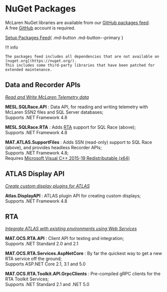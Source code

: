 
# NuGet Packages

McLaren NuGet libraries are available from our [GitHub packages feed](https://github.com/orgs/mat-docs/packages?repo_name=packages).  
A free [GitHub](https://github.com/) account is required.

[Setup Packages Feed](setup.md){ .md-button .md-button--primary }

!!! info

    The packages feed includes all dependencies that are not available on [nuget.org](https://nuget.org/).  
    This includes some third-party libraries that have been patched for extended maintenance.

## Data and Recorder APIs

[_Read and Write McLaren Telemetry data_](../sqlrace-api.md)

**MESL.SQLRace.API**
:   Data API, for reading and writing telemetry with McLaren SSN2 files and SQL Server databases;  
    Supports .NET Framework 4.8

**MESL.SQLRace.RTA**
:   Adds [RTA](#rta) support for SQL Race (above);  
    Supports .NET Framework 4.8

**MAT.ATLAS.SupportFiles**
:   Adds SSN (read-only) support to SQL Race (above), and provides headless Recorder APIs;  
    Supports .NET Framework 4.8;  
    Requires [Microsoft Visual C++ 2015-19 Redistributable (x64)](https://aka.ms/vs/16/release/vc_redist.x64.exe)

## ATLAS Display API

[_Create custom display plugins for ATLAS_](../atlas-displayapi.md)

**Atlas.DisplayAPI**
:   ATLAS plugin API for creating custom displays;  
    Supports .NET Framework 4.8

## RTA

[_Integrate ATLAS with existing environments using Web Services_](../../integration/index.md)

**MAT.OCS.RTA.API**
:   Client API for testing and integration;  
    Supports .NET Standard 2.0 and 2.1

**MAT.OCS.RTA.Services.AspNetCore**
:   By far the quickest way to get a new RTA service off the ground;  
    Supports ASP.NET Core 2.1, 3.1 and 5.0

**MAT.OCS.RTA.Toolkit.API.GrpcClients**
:   Pre-compiled gRPC clients for the RTA Toolkit Services;  
    Supports .NET Standard 2.1 and .NET 5.0
